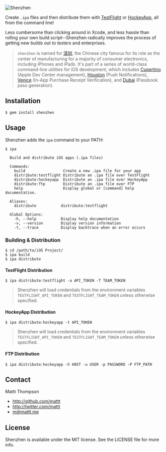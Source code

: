 ![Shenzhen](https://raw.github.com/mattt/nomad-cli.com/assets/shenzhen-banner.png)

Create `.ipa` files and then distribute them with [TestFlight](https://testflightapp.com/) or [HockeyApp](http://www.hockeyapp.net), all from the command line!

Less cumbersome than clicking around in Xcode, and less hassle than rolling your own build script--Shenzhen radically improves the process of getting new builds out to testers and enterprises.

> `shenzhen` is named for [深圳](http://en.wikipedia.org/wiki/Shenzhen), the Chinese city famous for its role as the center of manufacturing for a majority of consumer electronics, including iPhones and iPads.
> It's part of a series of world-class command-line utilities for iOS development, which includes [Cupertino](https://github.com/mattt/cupertino) (Apple Dev Center management), [Houston](https://github.com/mattt/houston) (Push Notifications), [Venice](https://github.com/mattt/venice) (In-App Purchase Receipt Verification), and [Dubai](https://github.com/mattt/dubai) (Passbook pass generation).

## Installation

    $ gem install shenzhen

## Usage

Shenzhen adds the `ipa` command to your PATH:

    $ ipa

      Build and distribute iOS apps (.ipa files)

      Commands:
        build                 Create a new .ipa file for your app
        distribute:testflight Distribute an .ipa file over TestFlight
        distribute:hockeyapp  Distribute an .ipa file over HockeyApp
        distribute:ftp        Distribute an .ipa file over FTP
        help                  Display global or [command] help documentation.

      Aliases:
        distribute           distribute:testflight

      Global Options:
        -h, --help           Display help documentation
        -v, --version        Display version information
        -t, --trace          Display backtrace when an error occurs

### Building & Distribution

    $ cd /path/to/iOS Project/
    $ ipa build
    $ ipa distribute

#### TestFlight Distribution

    $ ipa distribute:testflight -a API_TOKEN -T TEAM_TOKEN

> Shenzhen will load credentials from the environment variables `TESTFLIGHT_API_TOKEN` and `TESTFLIGHT_TEAM_TOKEN` unless otherwise specified.

#### HockeyApp Distribution

    $ ipa distribute:hockeyapp -t API_TOKEN

> Shenzhen will load credentials from the environment variables `TESTFLIGHT_API_TOKEN` and `TESTFLIGHT_TEAM_TOKEN` unless otherwise specified.

#### FTP Distribution

    $ ipa distribute:hockeyapp -h HOST -u USER -p PASSWORD -P FTP_PATH

## Contact

Mattt Thompson

- http://github.com/mattt
- http://twitter.com/mattt
- m@mattt.me

## License

Shenzhen is available under the MIT license. See the LICENSE file for more info.
